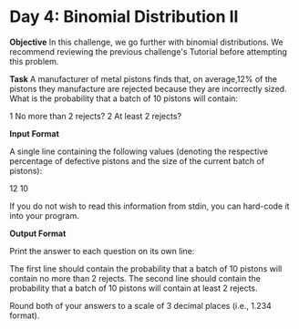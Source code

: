 # Day 4: Binomial Distribution II

**Objective**
In this challenge, we go further with binomial distributions. We recommend reviewing the previous challenge's Tutorial before attempting this problem.

**Task**
A manufacturer of metal pistons finds that, on average,12% of the pistons they manufacture are rejected because they are incorrectly sized. What is the probability that a batch of 10 pistons will contain:

1 No more than 2 rejects?
2 At least 2 rejects?

**Input Format**

A single line containing the following values (denoting the respective percentage of defective pistons and the size of the current batch of pistons):

12 10

If you do not wish to read this information from stdin, you can hard-code it into your program.

**Output Format**

Print the answer to each question on its own line:

The first line should contain the probability that a batch of 10 pistons will contain no more than 2 rejects.
The second line should contain the probability that a batch of 10 pistons will contain at least 2 rejects.

Round both of your answers to a scale of 3 decimal places (i.e., 1.234 format).